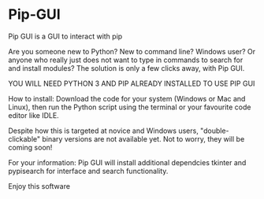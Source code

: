 # Pip-GUI
Pip GUI is a GUI to interact with pip

Are you someone new to Python? New to command line? Windows user? Or anyone who really just does not want to type in commands to search for and install modules? 
The solution is only a few clicks away, with Pip GUI.

YOU WILL NEED PYTHON 3 AND PIP ALREADY INSTALLED TO USE PIP GUI

How to install: Download the code for your system (Windows or Mac and Linux), then run the Python script using the terminal or your favourite code editor like IDLE.

Despite how this is targeted at novice and Windows users, "double-clickable" binary versions are not available yet. Not to worry, they will be coming soon!

For your information: Pip GUI will install additional dependcies tkinter and pypisearch for interface and search functionality.

Enjoy this software
